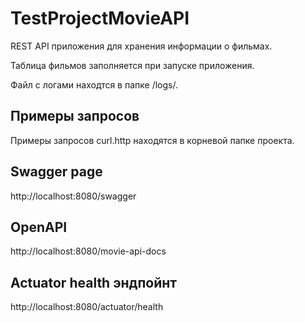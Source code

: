 # TestProjectMovieAPI
REST API приложения для хранения информации о фильмах.

Таблица фильмов заполняется при запуске приложения.

Файл с логами находтся в папке /logs/.

## Примеры запросов
Примеры запросов curl.http находятся в корневой папке проекта.

## Swagger page
http://localhost:8080/swagger

## OpenAPI 
http://localhost:8080/movie-api-docs

## Actuator health эндпойнт
http://localhost:8080/actuator/health
